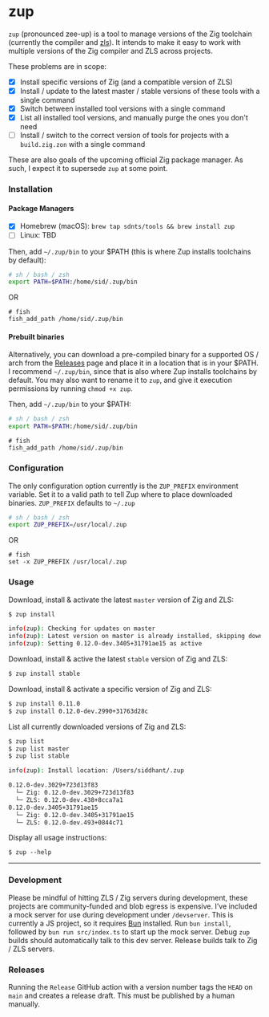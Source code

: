 # zup


`zup` (pronounced zee-up) is a tool to manage versions of the Zig toolchain (currently
the compiler and [zls](https://github.com/zigtools/zls)). It intends to make it
easy to work with multiple versions of the Zig compiler and ZLS across projects. 

These problems are in scope:

- [x] Install specific versions of Zig (and a compatible version of ZLS)
- [x] Install / update to the latest master / stable versions of these tools with a single command
- [x] Switch between installed tool versions with a single command
- [x] List all installed tool versions, and manually purge the ones you don't need
- [ ] Install / switch to the correct version of tools for projects with a `build.zig.zon` with a single command

These are also goals of the upcoming official Zig package manager. As such, I
expect it to supersede `zup` at some point.

### Installation

#### Package Managers

- [x] Homebrew (macOS): `brew tap sdnts/tools && brew install zup`
- [ ] Linux: TBD

Then, add `~/.zup/bin` to your $PATH (this is where Zup installs toolchains by
default):

```sh
# sh / bash / zsh
export PATH=$PATH:/home/sid/.zup/bin
```

OR

```fish
# fish
fish_add_path /home/sid/.zup/bin
```

#### Prebuilt binaries

Alternatively, you can download a pre-compiled binary for a supported OS / arch
from the [Releases](https://github.com/sdnts/zup/releases) page and place it in
a location that is in your $PATH. I recommend `~/.zup/bin`, since that is also
where Zup installs toolchains by default. You may also want to rename it to `zup`,
and give it execution permissions by running `chmod +x zup`.

Then, add `~/.zup/bin` to your $PATH:

```sh
# sh / bash / zsh
export PATH=$PATH:/home/sid/.zup/bin
```

```fish
# fish
fish_add_path /home/sid/.zup/bin
```

### Configuration

The only configuration option currently is the `ZUP_PREFIX` environment variable.
Set it to a valid path to tell Zup where to place downloaded binaries. `ZUP_PREFIX`
defaults to `~/.zup`

```sh
# sh / bash / zsh
export ZUP_PREFIX=/usr/local/.zup
```

OR

```fish
# fish
set -x ZUP_PREFIX /usr/local/.zup
```

### Usage

Download, install & activate the latest `master` version of Zig and ZLS:
```sh
$ zup install

info(zup): Checking for updates on master
info(zup): Latest version on master is already installed, skipping download
info(zup): Setting 0.12.0-dev.3405+31791ae15 as active
```

Download, install & active the latest `stable` version of Zig and ZLS:
```sh
$ zup install stable
```

Download, install & activate a specific version of Zig and ZLS:
```sh
$ zup install 0.11.0
$ zup install 0.12.0-dev.2990+31763d28c 
```

List all currently downloaded versions of Zig and ZLS:
```sh
$ zup list
$ zup list master
$ zup list stable

info(zup): Install location: /Users/siddhant/.zup

0.12.0-dev.3029+723d13f83
  └─ Zig: 0.12.0-dev.3029+723d13f83
  └─ ZLS: 0.12.0-dev.438+8cca7a1
0.12.0-dev.3405+31791ae15
  └─ Zig: 0.12.0-dev.3405+31791ae15
  └─ ZLS: 0.12.0-dev.493+0844c71

```

Display all usage instructions:
```
$ zup --help
```

---

### Development

Please be mindful of hitting ZLS / Zig servers during development, these projects
are community-funded and blob egress is expensive. I've included a mock server
for use during development under `/devserver`. This is currently a JS project,
so it requires [Bun](https://bun.sh) installed. Run `bun install`, followed by 
`bun run src/index.ts` to start up the mock server. Debug `zup` builds should
automatically talk to this dev server. Release builds talk to Zig / ZLS servers.

### Releases

Running the `Release` GitHub action with a version number tags the `HEAD` on `main`
and creates a release draft. This must be published by a human manually.

